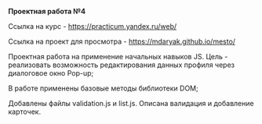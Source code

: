 **Проектная работа №4**

Ссылка на курс - https://practicum.yandex.ru/web/

Ссылка на проект для просмотра -  https://mdaryak.github.io/mesto/

Проектная работа на применение начальных навыков JS. Цель - реализовать возможность редактирования данных профиля через диалоговое окно Pop-up;

В работе применены базовые методы библиотеки DOM;

Добавлены файлы validation.js и list.js. Описана валидация и добавление карточек.